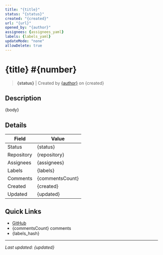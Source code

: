 ```yaml
---
title: "{title}"
status: "{status}"
created: "{created}"
url: "{url}"
opened_by: "{author}"
assignees: {assignees_yaml}
labels: {labels_yaml}
updateMode: "none"
allowDelete: true
---
```


# {title} #{number}

> **{status}** | Created by [{author}]({url}) on {created}

## Description

{body}

## Details

| Field | Value |
|-------|-------|
| Status | {status} |
| Repository | {repository} |
| Assignees | {assignees} |
| Labels | {labels} |
| Comments | {commentsCount} |
| Created | {created} |
| Updated | {updated} |

## Quick Links

- [GitHub]({url})
- {commentsCount} comments
- {labels_hash}

---

*Last updated: {updated}*
